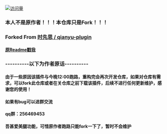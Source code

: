 [![访问量](https://count.getloli.com/get/@qianyu-plugin?theme=moebooru)](https://github.com/YuYue-Amatsuki/qianyu-plugin/)
### 本人不是原作者！！！本仓库只是Fork！！！
### Forked From [时先思 / qianyu-plugin](https://gitee.com/think-first-sxs/qianyu-plugin)
#### [原Readme戳我](readme_original.md)
### ----------以下为作者原话----------

#### 由于一些原因该插件与今晚12:00跑路，重构完会再次开发仓库，如果对仓库有需求，可以fork此仓库或者在关仓库之前下载该插件，后续不进行任何更新维护，感谢您的使用！ 
#### 如果有bug可以进群交流
#### qq群：256469453
#### 吾甚爱美腿功能，可惜原作者跑路只能fork一下了，暂时不会维护
